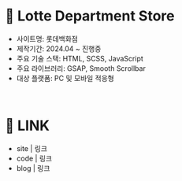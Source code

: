 # 🏬 Lotte Department Store

- 사이트명: 롯데백화점
- 제작기간: 2024.04 ~ 진행중
- 주요 기술 스택: HTML, SCSS, JavaScript
- 주요 라이브러리: GSAP, Smooth Scrollbar
- 대상 플랫폼: PC 및 모바일 적응형

<br />

# 🔗 LINK

- site | 링크
- code | 링크
- blog | 링크
